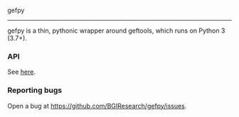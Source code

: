 gefpy

----
gefpy is a thin, pythonic wrapper around geftools, which runs on Python 3 (3.7+).

### API 
See [here](https://gefpy.readthedocs.io/en/main/index.html). 

### Reporting bugs
Open a bug at https://github.com/BGIResearch/gefpy/issues.
